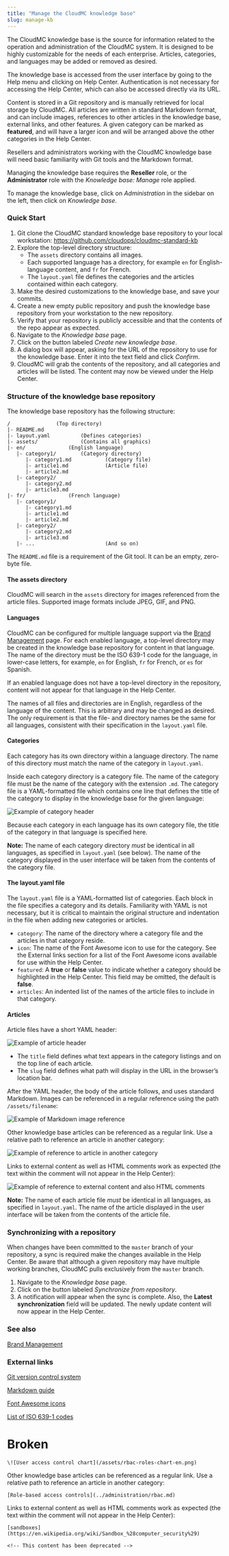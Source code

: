 ```yaml
---
title: "Manage the CloudMC knowledge base"
slug: manage-kb
---
```



<!-- Need to add information about inheritance and branding. -->

The CloudMC knowledge base is the source for information related to the operation and administration of the CloudMC system.  It is designed to be highly customizable for the needs of each enterprise.  Articles, categories, and languages may be added or removed as desired.

The knowledge base is accessed from the user interface by going to the Help menu and clicking on Help Center.  Authentication is not necessary for accessing the Help Center, which can also be accessed directly via its URL.

Content is stored in a Git repository and is manually retrieved for local storage by CloudMC.  All articles are written in standard Markdown format, and can include images, references to other articles in the knowledge base, external links, and other features.  A given category can be marked as **featured**, and will have a larger icon and will be arranged above the other categories in the Help Center.

Resellers and administrators working with the CloudMC knowledge base will need basic familiarity with Git tools and the Markdown format.  

Managing the knowledge base requires the **Reseller** role, or the **Administrator** role with the *Knowledge base: Manage* role applied.

To manage the knowledge base, click on *Administration* in the sidebar on the left, then click on *Knowledge base*.

### Quick Start

1. Git clone the CloudMC standard knowledge base repository to your local workstation:  https://github.com/cloudops/cloudmc-standard-kb <!-- Rephrase this in v2, and also rename directory!!!! Also, git remote remove origin then git remote add origin ...-->
1. Explore the top-level directory structure:
   - The `assets` directory contains all images.
   - Each supported language has a directory, for example `en` for English-language content, and `fr` for French.
   - The `layout.yaml` file defines the categories and the articles contained within each category.
1. Make the desired customizations to the knowledge base, and save your commits.
1. Create a new empty public repository and push the knowledge base repository from your workstation to the new repository.
1. Verify that your repository is publicly accessible and that the contents of the repo appear as expected.
1. Navigate to the *Knowledge base* page.
1. Click on the button labeled *Create new knowledge base*.
1. A dialog box will appear, asking for the URL of the repository to use for the knowledge base.  Enter it into the text field and click *Confirm*.
1. CloudMC will grab the contents of the repository, and all categories and articles will be listed.  The content may now be viewed under the Help Center.

### Structure of the knowledge base repository

The knowledge base repository has the following structure:

```
/				(Top directory)
|- README.md
|- layout.yaml  		(Defines categories)
|- assets/  			(Contains all graphics)
|- en/				(English language)
   |- category1/		(Category directory)
      |- category1.md	        (Category file)
      |- article1.md	        (Article file)
      |- article2.md
   |- category2/		
      |- category2.md
      |- article3.md
|- fr/				(French language)
   |- category1/
      |- category1.md
      |- article1.md
      |- article2.md
   |- category2/
      |- category2.md
      |- article3.md
   |- ...                       (And so on)
```

The `README.md` file is a requirement of the Git tool.  It can be an empty, zero-byte file.

#### The assets directory

CloudMC will search in the `assets` directory for images referenced from the article files.  Supported image formats include JPEG, GIF, and PNG.

#### Languages

CloudMC can be configured for multiple language support via the [Brand Management](../administration/brand.md) page.  For each enabled language, a top-level directory may be created in the knowledge base repository for content in that language.  The name of the directory must be the ISO 639-1 code for the language, in lower-case letters, for example, `en` for English, `fr` for French, or `es` for Spanish.

If an enabled language does not have a top-level directory in the repository, content will not appear for that language in the Help Center.

The names of all files and directories are in English, regardless of the language of the content. This is arbitrary and may be changed as desired.  The only requirement is that the file- and directory names be the same for all languages, consistent with their specification in the `layout.yaml` file.

#### Categories

Each category has its own directory within a language directory.  The name of this directory must match the name of the category in `layout.yaml`.

Inside each category directory is a category file.  The name of the category file must be the name of the category with the extension `.md`.  The category file is a YAML-formatted file which contains one line that defines the title of the category to display in the knowledge base for the given language:

![Example of category header](../../assets/manage-kb-1.png)

Because each category in each language has its own category file, the title of the category in that language is specified here.

**Note:** The name of each category directory *must* be identical in all languages, as specified in `layout.yaml` (see below).  The name of the category displayed in the user interface will be taken from the contents of the category file.

#### The layout.yaml file

The `layout.yaml` file is a YAML-formatted list of categories.  Each block in the file specifies a category and its details.  Familiarity with YAML is not necessary, but it is critical to maintain the original structure and indentation in the file when adding new categories or articles.
   - `category`: The name of the directory where a category file and the articles in that category reside.
   - `icon`: The name of the Font Awesome icon to use for the category.  See the External links section for a list of the Font Awesome icons available for use within the Help Center.
   - `featured`: A **true** or **false** value to indicate whether a category should be highlighted in the Help Center.  This field may be omitted, the default is **false**.
   - `articles`: An indented list of the names of the article files to include in that category.

#### Articles

Article files have a short YAML header:

![Example of article header](../../assets/manage-kb-2.png)

   - The `title` field defines what text appears in the category listings and on the top line of each article.
   - The `slug` field defines what path will display in the URL in the browser’s location bar.

After the YAML header, the body of the article follows, and uses standard Markdown.  Images can be referenced in a regular reference using the path `/assets/filename`:

![Example of Markdown image reference](../../assets/manage-kb-3.png)

Other knowledge base articles can be referenced as a regular link.  Use a relative path to reference an article in another category:

![Example of reference to article in another category](../../assets/manage-kb-4.png)

Links to external content as well as HTML comments work as expected (the text within the comment will not appear in the Help Center):

![Example of reference to external content and also HTML comments](../../assets/manage-kb-5.png)

**Note:** The name of each article file *must* be identical in all languages, as specified in `layout.yaml`.  The name of the article displayed in the user interface will be taken from the contents of the article file.

### Synchronizing with a repository

When changes have been committed to the `master` branch of your repository, a sync is required make the changes available in the Help Center.  Be aware that although a given repository may have multiple working branches, CloudMC pulls exclusively from the `master` branch.

1. Navigate to the *Knowledge base* page.
1. Click on the button labeled *Synchronize from repository*.
1. A notification will appear when the sync is complete.  Also, the **Latest synchronization** field will be updated.  The newly update content will now appear in the Help Center.

### See also

[Brand Management](../administration/branding.md)

### External links

[Git version control system](https://git-scm.com/)

[Markdown guide](https://www.markdownguide.org/)

[Font Awesome icons](https://fontawesome.com/v4.7.0/icons/)

[List of ISO 639-1 codes](https://en.wikipedia.org/wiki/List_of_ISO_639-1_codes)

# Broken

```
\![User access control chart](/assets/rbac-roles-chart-en.png)
```

Other knowledge base articles can be referenced as a regular link.  Use a relative path to reference an article in another category:

```
[Role-based access controls](../administration/rbac.md)
```

Links to external content as well as HTML comments work as expected (the text within the comment will not appear in the Help Center):

```
[sandboxes](https://en.wikipedia.org/wiki/Sandbox_%28computer_security%29)

<!-- This content has been deprecated -->
```
